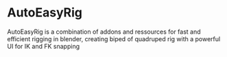 # AutoEasyRig
AutoEasyRig is a combination of addons and ressources for fast and efficient rigging in blender,
creating biped of quadruped rig with a powerful UI for IK and FK snapping
